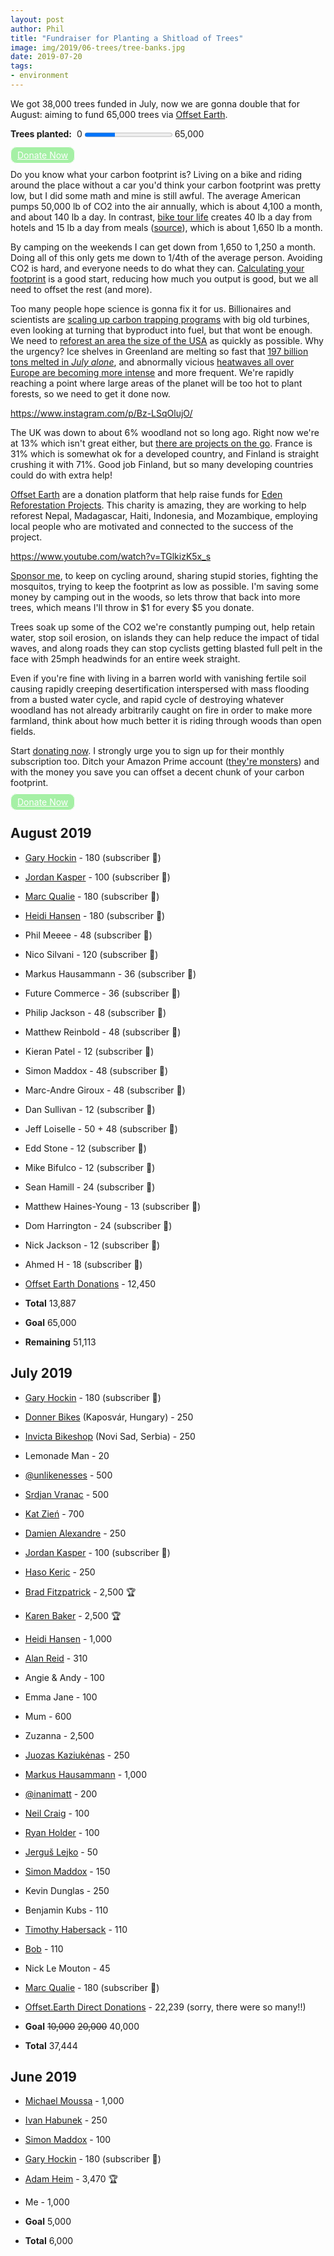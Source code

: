 ```yaml
---
layout: post
author: Phil
title: "Fundraiser for Planting a Shitload of Trees"
image: img/2019/06-trees/tree-banks.jpg
date: 2019-07-20
tags:
- environment
---
```


<div>
  <p>We got 38,000 trees funded in July, now we are gonna double that for August: aiming to fund 65,000 trees via <a href="https://offset.earth/philsturgeon">Offset Earth</a>.</p>

  <label for="trees-planted" style="font-weight: bold">Trees planted:</label>&nbsp;
  0 <progress id="trees-planted" max="40000" value="13887">13,887 trees</progress> 65,000<br>
  <br>
  <a href="https://offset.earth/philsturgeon" style="padding: 4px 10px; border: #fff 1px solid; color: #fff; border-radius: 10px; opacity: 0.8; background-color: lightgreen">Donate Now</a>
</div>

Do you know what your carbon footprint is? Living on a bike and riding around the place without a car you'd think your carbon footprint was pretty low, but I did some math and mine is still awful. The average American pumps 50,000 lb of CO2 into the air annually, which is about 4,100 a month, and about 140 lb a day. In contrast, [bike tour life](/euro-trip-two-months/) creates 40 lb a day from hotels and 15 lb a day from meals ([source](https://carbonfund.org/how-we-calculate/)), which is about 1,650 lb a month.

By camping on the weekends I can get down from 1,650 to 1,250 a month. Doing all of this only gets me down to 1/4th of the average person. Avoiding CO2 is hard, and everyone needs to do what they can. [Calculating your footprint](https://carbonfund.org/calculate-your-footprint/) is a good start, reducing how much you output is good, but we all need to offset the rest (and more).

Too many people hope science is gonna fix it for us. Billionaires and scientists are [scaling up carbon trapping programs](https://www.theguardian.com/environment/2018/feb/04/carbon-emissions-negative-emissions-technologies-capture-storage-bill-gates) with big old turbines, even looking at turning that byproduct into fuel, but that wont be enough. We need to [reforest an area the size of the USA](https://theconversation.com/reforesting-an-area-the-size-of-the-us-needed-to-help-avert-climate-breakdown-say-researchers-are-they-right-119842) as quickly as possible. Why the urgency? Ice shelves in Greenland are melting so fast that [197 billion tons melted in _July alone_](https://apnews.com/65694195c91d4b62b275bd14a6955b4c), and abnormally vicious [heatwaves all over Europe are becoming more intense](https://www.bbc.com/news/world-europe-48756480) and more frequent. We're rapidly reaching a point where large areas of the planet will be too hot to plant forests, so we need to get it done now.

https://www.instagram.com/p/Bz-LSqOlujO/

The UK was down to about 6% woodland not so long ago. Right now we're at 13% which isn't great either, but [there are projects on the go](https://www.citylab.com/environment/2018/01/northern-forest-united-kingdom/550025/). France is 31% which is somewhat ok for a developed country, and Finland is straight crushing it with 71%. Good job Finland, but so many developing countries could do with extra help!

[Offset Earth][offsetearth] are a donation platform that help raise funds for [Eden Reforestation Projects](https://edenprojects.org/). This charity is amazing, they are working to help reforest Nepal, Madagascar, Haiti, Indonesia, and Mozambique, employing local people who are motivated and connected to the success of the project. 

https://www.youtube.com/watch?v=TGlkizK5x_s

[Sponsor me][offsetearth], to keep on cycling around, sharing stupid stories, fighting the mosquitos, trying to keep the footprint as low as possible. I'm saving some money by camping out in the woods, so lets throw that back into more trees, which means I'll throw in $1 for every $5 you donate.

Trees soak up some of the CO2 we're constantly pumping out, help retain water, stop soil erosion, on islands they can help reduce the impact of tidal waves, and along roads they can stop cyclists getting blasted full pelt in the face with 25mph headwinds for an entire week straight.

Even if you're fine with living in a barren world with vanishing fertile soil causing rapidly creeping desertification interspersed with mass flooding from a busted water cycle, and rapid cycle of destroying whatever woodland has not already arbitrarily caught on fire in order to make more farmland, think about how much better it is riding through woods than open fields.

Start [donating now][offsetearth]. I strongly urge you to sign up for their monthly subscription too. Ditch your Amazon Prime account ([they're monsters](https://www.theguardian.com/tv-and-radio/2019/jul/01/john-oliver-amazon-last-week-tonight-a-system-that-squeezes-the-people-lowest-on-the-ladder)) and with the money you save you can offset a decent chunk of your carbon footprint. 

<a href="https://offset.earth/philsturgeon" style="padding: 4px 10px; border: #fff 1px solid; color: #fff; border-radius: 10px; opacity: 0.8; background-color: lightgreen">Donate Now</a>

## August 2019

- [Gary Hockin](https://twitter.com/GeeH) - 180 (subscriber 🏅)
- [Jordan Kasper](https://twitter.com/jakerella) - 100 (subscriber 🏅)
- [Marc Qualie](https://twitter.com/marcqualie) - 180 (subscriber 🏅)
- [Heidi Hansen](https://twitter.com/jungledev) - 180 (subscriber 🏅)
- Phil Meeee - 48 (subscriber 🏅)
- Nico Silvani - 120 (subscriber 🏅)
- Markus Hausammann - 36 (subscriber 🏅)
- Future Commerce - 36 (subscriber 🏅)
- Philip Jackson - 48 (subscriber 🏅)
- Matthew Reinbold - 48 (subscriber 🏅)
- Kieran Patel - 12 (subscriber 🏅)
- Simon Maddox - 48 (subscriber 🏅)
- Marc-Andre Giroux - 48 (subscriber 🏅)
- Dan Sullivan - 12 (subscriber 🏅)
- Jeff Loiselle - 50 + 48 (subscriber 🏅)
- Edd Stone - 12 (subscriber 🏅)
- Mike Bifulco - 12 (subscriber 🏅)
- Sean Hamill - 24 (subscriber 🏅)
- Matthew Haines-Young - 13 (subscriber 🏅)
- Dom Harrington - 24 (subscriber 🏅)
- Nick Jackson - 12 (subscriber 🏅)
- Ahmed H - 18 (subscriber 🏅)
- [Offset Earth Donations](https://offset.earth/philsturgeon) - 12,450

- **Total** 13,887
- **Goal** 65,000
- **Remaining** 51,113

## July 2019

- [Gary Hockin](https://twitter.com/GeeH) - 180 (subscriber 🏅)
- [Donner Bikes](https://www.facebook.com/donnerbike/about/) (Kaposvár, Hungary) - 250
- [Invicta Bikeshop](http://invictabike.rs/) (Novi Sad, Serbia) - 250
- Lemonade Man - 20
- [@unlikenesses](https://twitter.com/unlikenesses) - 500
- [Srdjan Vranac](https://vranac.io/) - 500
- [Kat Zień](https://twitter.com/kasiazien) - 700
- [Damien Alexandre](https://twitter.com/damienalexandre) - 250
- [Jordan Kasper](https://twitter.com/jakerella) - 100 (subscriber 🏅)
- [Haso Keric](https://twitter.com/hasokeric) - 250
- [Brad Fitzpatrick](https://twitter.com/bradfitz) - 2,500 🏆
- [Karen Baker](https://twitter.com/wsakaren) - 2,500 🏆
- [Heidi Hansen](https://twitter.com/jungledev) - 1,000
- [Alan Reid](https://twitter.com/alan_reid) - 310
- Angie & Andy - 100
- Emma Jane - 100
- Mum - 600
- Zuzanna - 2,500
- [Juozas Kaziukėnas](https://twitter.com/juokaz) - 250
- [Markus Hausammann](https://twitter.com/m_hausammann) - 1,000
- [@inanimatt](https://twitter.com/inanimatt) - 200
- [Neil Craig](https://twitter.com/tdp_org) - 100
- [Ryan Holder](https://twitter.com/ryannnh_) - 100
- [Jerguš Lejko](https://twitter.com/jerguslejko) - 50
- [Simon Maddox](https://twitter.com/simonmaddox) - 150
- Kevin Dunglas - 250
- Benjamin Kubs - 110
- [Timothy Habersack](https://twitter.com/timotheus) - 110
- [Bob](https://twitter.com/bopp) - 110
- Nick Le Mouton - 45
- [Marc Qualie](https://twitter.com/marcqualie) - 180 (subscriber 🏅)
- [Offset.Earth Direct Donations](https://offset.earth/philsturgeon) - 22,239 (sorry, there were so many!!)

- **Goal** <s>10,000</s> <s>20,000</s> 40,000
- **Total** 37,444

## June 2019

- [Michael Moussa](https://twitter.com/michaelmoussa) - 1,000
- [Ivan Habunek](https://twitter.com/ihabunek) - 250
- [Simon Maddox](https://twitter.com/simonmaddox) - 100
- [Gary Hockin](https://twitter.com/GeeH) - 180 (subscriber 🏅)
- [Adam Heim](https://twitter.com/truckingsim) - 3,470 🏆
- Me - 1,000

- **Goal** 5,000
- **Total** 6,000

[offsetearth]: https://offset.earth/philsturgeon

